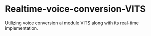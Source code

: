 # Realtime-voice-conversion-VITS
Utilizing voice conversion ai module VITS along with its real-time implementation.
